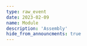 ```yaml
---
type: raw_event
date: 2023-02-09
name: Module 
description: 'Assembly'
hide_from_announcments: true
---
```

